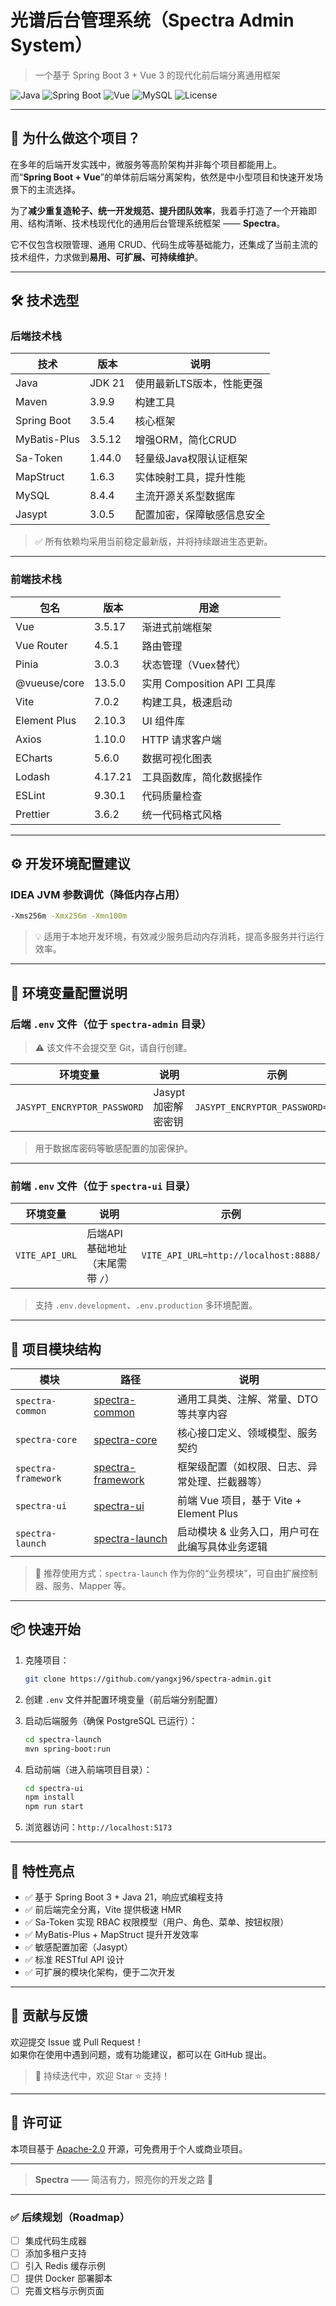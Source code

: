 # 光谱后台管理系统（Spectra Admin System）

> 一个基于 Spring Boot 3 + Vue 3 的现代化前后端分离通用框架

![Java](https://img.shields.io/badge/Java-21-blue)
![Spring Boot](https://img.shields.io/badge/Spring_Boot-3.5.4-brightgreen)
![Vue](https://img.shields.io/badge/Vue-3.5.17-green)
![MySQL](https://img.shields.io/badge/MySQL-8.4.4-blue)
![License](https://img.shields.io/github/license/yangxj96/spectra-admin)

---

## 🚀 为什么做这个项目？

在多年的后端开发实践中，微服务等高阶架构并非每个项目都能用上。  
而“**Spring Boot + Vue**”的单体前后端分离架构，依然是中小型项目和快速开发场景下的主流选择。

为了**减少重复造轮子、统一开发规范、提升团队效率**，我着手打造了一个开箱即用、结构清晰、技术栈现代化的通用后台管理系统框架 —— **Spectra**。

它不仅包含权限管理、通用 CRUD、代码生成等基础能力，还集成了当前主流的技术组件，力求做到**易用、可扩展、可持续维护**。

---

## 🛠 技术选型

### 后端技术栈

| 技术           | 版本     | 说明             |
|--------------|--------|----------------|
| Java         | JDK 21 | 使用最新LTS版本，性能更强 |
| Maven        | 3.9.9  | 构建工具           |
| Spring Boot  | 3.5.4  | 核心框架           |
| MyBatis-Plus | 3.5.12 | 增强ORM，简化CRUD   |
| Sa-Token     | 1.44.0 | 轻量级Java权限认证框架  |
| MapStruct    | 1.6.3  | 实体映射工具，提升性能    |
| MySQL        | 8.4.4  | 主流开源关系型数据库     |
| Jasypt       | 3.0.5  | 配置加密，保障敏感信息安全  |

> ✅ 所有依赖均采用当前稳定最新版，并将持续跟进生态更新。

---

### 前端技术栈

| 包名           | 版本      | 用途                     |
|--------------|---------|------------------------|
| Vue          | 3.5.17  | 渐进式前端框架                |
| Vue Router   | 4.5.1   | 路由管理                   |
| Pinia        | 3.0.3   | 状态管理（Vuex替代）           |
| @vueuse/core | 13.5.0  | 实用 Composition API 工具库 |
| Vite         | 7.0.2   | 构建工具，极速启动              |
| Element Plus | 2.10.3  | UI 组件库                 |
| Axios        | 1.10.0  | HTTP 请求客户端             |
| ECharts      | 5.6.0   | 数据可视化图表                |
| Lodash       | 4.17.21 | 工具函数库，简化数据操作           |
| ESLint       | 9.30.1  | 代码质量检查                 |
| Prettier     | 3.6.2   | 统一代码格式风格               |

---

## ⚙️ 开发环境配置建议

### IDEA JVM 参数调优（降低内存占用）

```bash
-Xms256m -Xmx256m -Xmn100m
```

> 💡 适用于本地开发环境，有效减少服务启动内存消耗，提高多服务并行运行效率。

---

## 🔐 环境变量配置说明

### 后端 `.env` 文件（位于 `spectra-admin` 目录）

> ⚠️ 该文件不会提交至 Git，请自行创建。

| 环境变量                        | 说明            | 示例                                 |
|-----------------------------|---------------|------------------------------------|
| `JASYPT_ENCRYPTOR_PASSWORD` | Jasypt 加密解密密钥 | `JASYPT_ENCRYPTOR_PASSWORD=123456` |

> 用于数据库密码等敏感配置的加密保护。

---

### 前端 `.env` 文件（位于 `spectra-ui` 目录）

| 环境变量           | 说明                  | 示例                                    |
|----------------|---------------------|---------------------------------------|
| `VITE_API_URL` | 后端API基础地址（末尾需带 `/`） | `VITE_API_URL=http://localhost:8888/` |

> 支持 `.env.development`、`.env.production` 多环境配置。

---

## 🧩 项目模块结构

| 模块                  | 路径                                     | 说明                               |
|---------------------|----------------------------------------|----------------------------------|
| `spectra-common`    | [spectra-common](spectra-common)       | 通用工具类、注解、常量、DTO等共享内容             |
| `spectra-core`      | [spectra-core](spectra-core)           | 核心接口定义、领域模型、服务契约                 |
| `spectra-framework` | [spectra-framework](spectra-framework) | 框架级配置（如权限、日志、异常处理、拦截器等）          |
| `spectra-ui`        | [spectra-ui](spectra-ui)               | 前端 Vue 项目，基于 Vite + Element Plus |
| `spectra-launch`    | [spectra-launch](spectra-launch)       | 启动模块 & 业务入口，用户可在此编写具体业务逻辑        |

> 📌 推荐使用方式：`spectra-launch` 作为你的“业务模块”，可自由扩展控制器、服务、Mapper 等。

---

## 📦 快速开始

1. 克隆项目：
   ```bash
   git clone https://github.com/yangxj96/spectra-admin.git
   ```

2. 创建 `.env` 文件并配置环境变量（前后端分别配置）

3. 启动后端服务（确保 PostgreSQL 已运行）：
   ```bash
   cd spectra-launch
   mvn spring-boot:run
   ```

4. 启动前端（进入前端项目目录）：
   ```bash
   cd spectra-ui
   npm install
   npm run start
   ```

5. 浏览器访问：`http://localhost:5173`

---

## 🌟 特性亮点

- ✅ 基于 Spring Boot 3 + Java 21，响应式编程支持
- ✅ 前后端完全分离，Vite 提供极速 HMR
- ✅ Sa-Token 实现 RBAC 权限模型（用户、角色、菜单、按钮权限）
- ✅ MyBatis-Plus + MapStruct 提升开发效率
- ✅ 敏感配置加密（Jasypt）
- ✅ 标准 RESTful API 设计
- ✅ 可扩展的模块化架构，便于二次开发

---

## 🤝 贡献与反馈

欢迎提交 Issue 或 Pull Request！  
如果你在使用中遇到问题，或有功能建议，都可以在 GitHub 提出。

> 🙌 持续迭代中，欢迎 Star ⭐ 支持！

---

## 📄 许可证

本项目基于 [Apache-2.0](LICENSE) 开源，可免费用于个人或商业项目。

---

> **Spectra** —— 简洁有力，照亮你的开发之路 🌈

---

### ✅ 后续规划（Roadmap）

- [ ] 集成代码生成器
- [ ] 添加多租户支持
- [ ] 引入 Redis 缓存示例
- [ ] 提供 Docker 部署脚本
- [ ] 完善文档与示例页面
